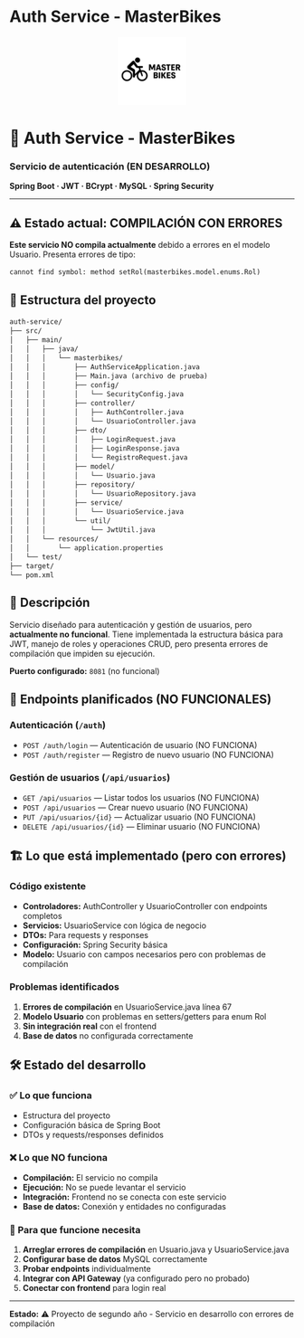 # Auth Service - MasterBikes

<div align="center">
  <img src="../frontend/images/logos/logo.svg" alt="MasterBikes" width="120"/>
</div>

<h1>🔐 Auth Service - MasterBikes</h1>
<h3>Servicio de autenticación (EN DESARROLLO)</h3>
<p><b>Spring Boot · JWT · BCrypt · MySQL · Spring Security</b></p>

---

## ⚠️ Estado actual: COMPILACIÓN CON ERRORES

**Este servicio NO compila actualmente** debido a errores en el modelo Usuario. Presenta errores de tipo:
```
cannot find symbol: method setRol(masterbikes.model.enums.Rol)
```

## 📁 Estructura del proyecto

```text
auth-service/
├── src/
│   ├── main/
│   │   ├── java/
│   │   │   └── masterbikes/
│   │   │       ├── AuthServiceApplication.java
│   │   │       ├── Main.java (archivo de prueba)
│   │   │       ├── config/
│   │   │       │   └── SecurityConfig.java
│   │   │       ├── controller/
│   │   │       │   ├── AuthController.java
│   │   │       │   └── UsuarioController.java
│   │   │       ├── dto/
│   │   │       │   ├── LoginRequest.java
│   │   │       │   ├── LoginResponse.java
│   │   │       │   └── RegistroRequest.java
│   │   │       ├── model/
│   │   │       │   └── Usuario.java
│   │   │       ├── repository/
│   │   │       │   └── UsuarioRepository.java
│   │   │       ├── service/
│   │   │       │   └── UsuarioService.java
│   │   │       └── util/
│   │   │           └── JwtUtil.java
│   │   └── resources/
│   │       └── application.properties
│   └── test/
├── target/
└── pom.xml
```

## 🚦 Descripción

Servicio diseñado para autenticación y gestión de usuarios, pero **actualmente no funcional**. Tiene implementada la estructura básica para JWT, manejo de roles y operaciones CRUD, pero presenta errores de compilación que impiden su ejecución.

**Puerto configurado:** `8081` (no funcional)

## 🔗 Endpoints planificados (NO FUNCIONALES)

### Autenticación (`/auth`)
- `POST /auth/login` — Autenticación de usuario (NO FUNCIONA)
- `POST /auth/register` — Registro de nuevo usuario (NO FUNCIONA)

### Gestión de usuarios (`/api/usuarios`)
- `GET /api/usuarios` — Listar todos los usuarios (NO FUNCIONA)
- `POST /api/usuarios` — Crear nuevo usuario (NO FUNCIONA)
- `PUT /api/usuarios/{id}` — Actualizar usuario (NO FUNCIONA)
- `DELETE /api/usuarios/{id}` — Eliminar usuario (NO FUNCIONA)

## 🏗️ Lo que está implementado (pero con errores)

### Código existente
- **Controladores:** AuthController y UsuarioController con endpoints completos
- **Servicios:** UsuarioService con lógica de negocio
- **DTOs:** Para requests y responses
- **Configuración:** Spring Security básica
- **Modelo:** Usuario con campos necesarios pero con problemas de compilación

### Problemas identificados
1. **Errores de compilación** en UsuarioService.java línea 67
2. **Modelo Usuario** con problemas en setters/getters para enum Rol
3. **Sin integración real** con el frontend
4. **Base de datos** no configurada correctamente

## 🛠️ Estado del desarrollo

### ✅ Lo que funciona
- Estructura del proyecto
- Configuración básica de Spring Boot
- DTOs y requests/responses definidos

### ❌ Lo que NO funciona
- **Compilación:** El servicio no compila
- **Ejecución:** No se puede levantar el servicio
- **Integración:** Frontend no se conecta con este servicio
- **Base de datos:** Conexión y entidades no configuradas

### 🔧 Para que funcione necesita
1. **Arreglar errores de compilación** en Usuario.java y UsuarioService.java
2. **Configurar base de datos** MySQL correctamente
3. **Probar endpoints** individualmente
4. **Integrar con API Gateway** (ya configurado pero no probado)
5. **Conectar con frontend** para login real

---

**Estado:** ⚠️ Proyecto de segundo año - Servicio en desarrollo con errores de compilación
